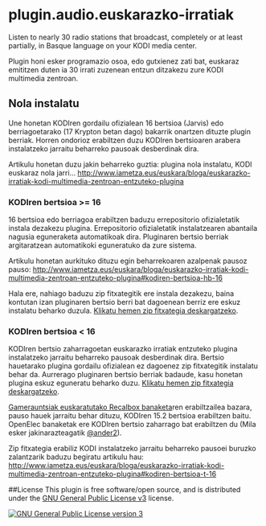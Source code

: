 # plugin.audio.euskarazko-irratiak

Listen to nearly 30 radio stations that broadcast, completely or at least partially, in Basque language on your KODI media center.

Plugin honi esker programazio osoa, edo gutxienez zati bat, euskaraz emititzen duten ia 30 irrati zuzenean entzun ditzakezu zure KODI multimedia zentroan.

## Nola instalatu

Une honetan KODIren gordailu ofizialean 16 bertsioa (Jarvis) edo berriagoetarako (17 Krypton betan dago) bakarrik onartzen dituzte plugin berriak. Horren ondorioz erabiltzen duzu KODIren bertsioaren arabera instalatzeko jarraitu beharreko pausoak desberdinak dira.

Artikulu honetan duzu jakin beharreko guztia: plugina nola instalatu, KODI euskaraz nola jarri... http://www.iametza.eus/euskara/bloga/euskarazko-irratiak-kodi-multimedia-zentroan-entzuteko-plugina

### KODIren bertsioa >= 16

16 bertsioa edo berriagoa erabiltzen baduzu errepositorio ofizialetatik instala dezakezu plugina. Errepositorio ofizialetatik instalatzearen abantaila nagusia eguneraketa automatikoak dira. Pluginaren bertsio berriak argitaratzean automatikoki eguneratuko da zure sistema.

Artikulu honetan aurkituko dituzu egin beharrekoaren azalpenak pausoz pauso:
http://www.iametza.eus/euskara/bloga/euskarazko-irratiak-kodi-multimedia-zentroan-entzuteko-plugina#kodiren-bertsioa-hb-16

Hala ere, nahiago baduzu zip fitxategitik ere instala dezakezu, baina kontutan izan pluginaren bertsio berri bat dagoenean berriz ere eskuz instalatu beharko duzula. [Klikatu hemen zip fitxategia deskargatzeko](https://github.com/aldatsa/plugin.audio.euskarazko-irratiak/releases/download/v1.0.3/plugin.audio.euskarazko-irratiak-1.0.3.zip).

### KODIren bertsioa < 16

KODIren bertsio zaharragoetan euskarazko irratiak entzuteko plugina instalatzeko jarraitu beharreko pausoak desberdinak dira. Bertsio hauetarako plugina gordailu ofizialean ez dagoenez zip fitxategitik instalatu behar da. Aurrerago pluginaren bertsio berriak badaude, kasu honetan plugina eskuz eguneratu beharko duzu. [Klikatu hemen zip fitxategia deskargatzeko](https://github.com/aldatsa/plugin.audio.euskarazko-irratiak/releases/download/v1.0.3-for-older-kodi-versions/plugin.audio.euskarazko-irratiak-1.0.3-for-older-kodi-versions.zip).

[Gamerauntsiak euskaratutako Recalbox banaketa](http://gamerauntsia.eus/bloga/recalbox-euskaraz/)ren erabiltzailea bazara, pauso hauek jarraitu behar dituzu, KODIren 15.2 bertsioa erabiltzen baitu. OpenElec banaketak ere KODIren bertsio zaharrago bat erabiltzen du (Mila esker jakinarazteagatik [@ander2](https://github.com/ander2/)).

Zip fitxategia erabiliz KODI instalatzeko jarraitu beharreko pausoei buruzko zalantzarik baduzu begiratu artikulu hau: http://www.iametza.eus/euskara/bloga/euskarazko-irratiak-kodi-multimedia-zentroan-entzuteko-plugina#kodiren-bertsioa-t-16

##License
This plugin is free software/open source, and is distributed under the [GNU General Public License v3](http://www.gnu.org/licenses/gpl.html) license.

<a rel="license" href="http://www.gnu.org/licenses/gpl.html"><img alt="GNU General Public License version 3" style="border-width:0" src="http://www.gnu.org/graphics/gplv3-127x51.png" /></a>
